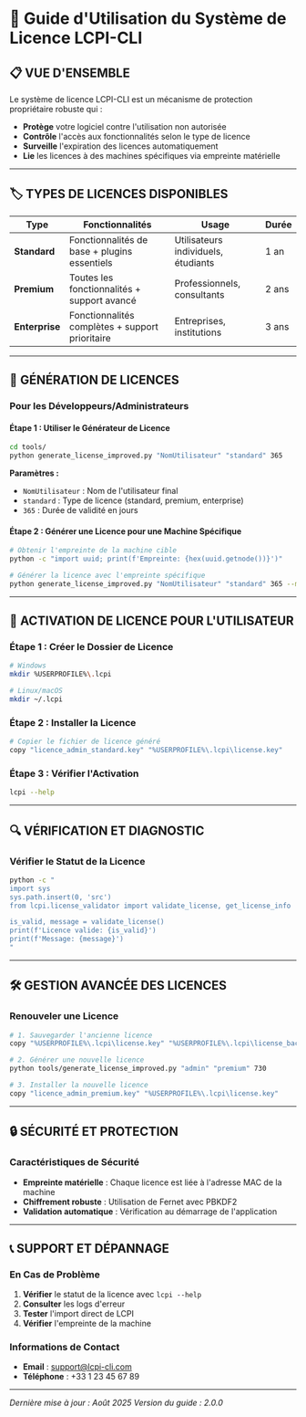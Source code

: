 # 🔐 Guide d'Utilisation du Système de Licence LCPI-CLI

## 📋 **VUE D'ENSEMBLE**

Le système de licence LCPI-CLI est un mécanisme de protection propriétaire robuste qui :
- **Protège** votre logiciel contre l'utilisation non autorisée
- **Contrôle** l'accès aux fonctionnalités selon le type de licence
- **Surveille** l'expiration des licences automatiquement
- **Lie** les licences à des machines spécifiques via empreinte matérielle

---

## 🏷️ **TYPES DE LICENCES DISPONIBLES**

| Type | Fonctionnalités | Usage | Durée |
|------|----------------|-------|-------|
| **Standard** | Fonctionnalités de base + plugins essentiels | Utilisateurs individuels, étudiants | 1 an |
| **Premium** | Toutes les fonctionnalités + support avancé | Professionnels, consultants | 2 ans |
| **Enterprise** | Fonctionnalités complètes + support prioritaire | Entreprises, institutions | 3 ans |

---

## 🔑 **GÉNÉRATION DE LICENCES**

### **Pour les Développeurs/Administrateurs**

#### **Étape 1 : Utiliser le Générateur de Licence**
```bash
cd tools/
python generate_license_improved.py "NomUtilisateur" "standard" 365
```

**Paramètres :**
- `NomUtilisateur` : Nom de l'utilisateur final
- `standard` : Type de licence (standard, premium, enterprise)
- `365` : Durée de validité en jours

#### **Étape 2 : Générer une Licence pour une Machine Spécifique**
```bash
# Obtenir l'empreinte de la machine cible
python -c "import uuid; print(f'Empreinte: {hex(uuid.getnode())}')"

# Générer la licence avec l'empreinte spécifique
python generate_license_improved.py "NomUtilisateur" "standard" 365 --machine-fingerprint 0x123456789abc
```

---

## 👤 **ACTIVATION DE LICENCE POUR L'UTILISATEUR**

### **Étape 1 : Créer le Dossier de Licence**
```bash
# Windows
mkdir %USERPROFILE%\.lcpi

# Linux/macOS
mkdir ~/.lcpi
```

### **Étape 2 : Installer la Licence**
```bash
# Copier le fichier de licence généré
copy "licence_admin_standard.key" "%USERPROFILE%\.lcpi\license.key"
```

### **Étape 3 : Vérifier l'Activation**
```bash
lcpi --help
```

---

## 🔍 **VÉRIFICATION ET DIAGNOSTIC**

### **Vérifier le Statut de la Licence**
```bash
python -c "
import sys
sys.path.insert(0, 'src')
from lcpi.license_validator import validate_license, get_license_info

is_valid, message = validate_license()
print(f'Licence valide: {is_valid}')
print(f'Message: {message}')
"
```

---

## 🛠️ **GESTION AVANCÉE DES LICENCES**

### **Renouveler une Licence**
```bash
# 1. Sauvegarder l'ancienne licence
copy "%USERPROFILE%\.lcpi\license.key" "%USERPROFILE%\.lcpi\license_backup.key"

# 2. Générer une nouvelle licence
python tools/generate_license_improved.py "admin" "premium" 730

# 3. Installer la nouvelle licence
copy "licence_admin_premium.key" "%USERPROFILE%\.lcpi\license.key"
```

---

## 🔒 **SÉCURITÉ ET PROTECTION**

### **Caractéristiques de Sécurité**
- **Empreinte matérielle** : Chaque licence est liée à l'adresse MAC de la machine
- **Chiffrement robuste** : Utilisation de Fernet avec PBKDF2
- **Validation automatique** : Vérification au démarrage de l'application

---

## 📞 **SUPPORT ET DÉPANNAGE**

### **En Cas de Problème**
1. **Vérifier** le statut de la licence avec `lcpi --help`
2. **Consulter** les logs d'erreur
3. **Tester** l'import direct de LCPI
4. **Vérifier** l'empreinte de la machine

### **Informations de Contact**
- **Email** : support@lcpi-cli.com
- **Téléphone** : +33 1 23 45 67 89

---

*Dernière mise à jour : Août 2025*
*Version du guide : 2.0.0*
